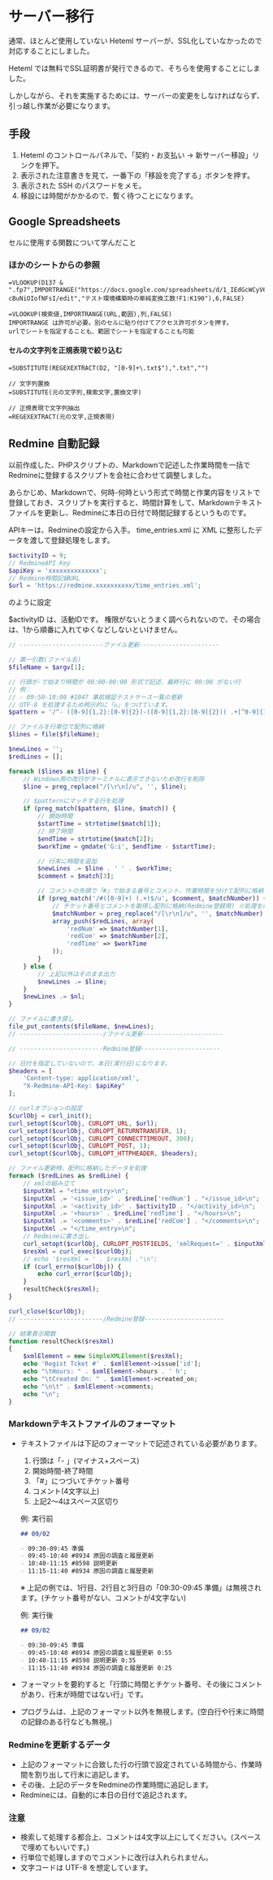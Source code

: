 # サーバー移行

通常、ほとんど使用していない Heteml サーバーが、SSL化していなかったので対応することにしました。

Heteml では無料でSSL証明書が発行できるので、そちらを使用することにしました。

しかしながら、それを実施するためには、サーバーの変更をしなければならず、引っ越し作業が必要になります。

## 手段

1. Heteml のコントロールパネルで、「契約・お支払い -> 新サーバー移設」リンクを押下。
1. 表示された注意書きを見て、一番下の「移設を完了する」ボタンを押す。
1. 表示された SSH のパスワードをメモ。
1. 移設には時間がかかるので、暫く待つことになります。

## Google Spreadsheets

セルに使用する関数について学んだこと

### ほかのシートからの参照

```gas
=VLOOKUP(D137 & ".fp7",IMPORTRANGE("https://docs.google.com/spreadsheets/d/1_IEdGcWCyV64t9KBYvmaH9NKi01FX-cBuNiOIofNFsI/edit","テスト環境構築時の単純変換工数!F1:K190"),6,FALSE)
```

```gas
=VLOOKUP(検索値,IMPORTRANGE(URL,範囲),列,FALSE)
IMPORTRANGE は許可が必要。別のセルに貼り付けてアクセス許可ボタンを押す。
urlでシートを指定することも、範囲でシートを指定することも可能
```

#### セルの文字列を正規表現で絞り込む

```gas
=SUBSTITUTE(REGEXEXTRACT(D2, "[0-9]+\.txt$"),".txt","")

// 文字列置換
=SUBSTITUTE(元の文字列,検索文字,置換文字)

// 正規表現で文字列抽出
=REGEXEXTRACT(元の文字,正規表現)
```

## Redmine 自動記録

以前作成した、PHPスクリプトの、Markdownで記述した作業時間を一括でRedmineに登録するスクリプトを会社に合わせて調整しました。

あらかじめ、Markdownで、何時-何時という形式で時間と作業内容をリストで登録しておき、スクリプトを実行すると、時間計算をして、Markdownテキストファイルを更新し、Redmineに本日の日付で時間記録するというものです。

APIキーは、Redmineの設定から入手。
time_entries.xml に XML に整形したデータを渡して登録処理をします。

```php
$activityID = 9;
// RedmineAPI Key
$apiKey = 'xxxxxxxxxxxxxx';
// Redmine時間記録URL
$url = 'https://redmine.xxxxxxxxxx/time_entries.xml';
```

のように設定

$activityID は、活動IDです。
権限がないとうまく調べられないので、その場合は、1から順番に入れてゆくなどしないといけません。

```php
// -----------------------ファイル更新----------------------

// 第一引数(ファイル名)
$fileName = $argv[1];

// 行頭が-で始まり時間が 00:00-00:00 形式で記述、最終行に 00:00 がない行
// 例：
// - 09:50-10:00 #1047 事前検証テストケース一覧の更新
// UTF-8 を処理するため明示的に「u」をつけています。
$pattern = '/^- ([0-9]{1,2}:[0-9]{2})-([0-9]{1,2}:[0-9]{2})( .+[^0-9]{1,2}[^:][^0-9]{2})$/u';

// ファイルを行単位で配列に格納
$lines = file($fileName);

$newLines = '';
$redLines = [];

foreach ($lines as $line) {
    // Windows用の改行がターミナルに表示できないため改行を削除
    $line = preg_replace("/[\r\n]/u", '', $line);

    // $patternにマッチする行を処理
    if (preg_match($pattern, $line, $match)) {
        // 開始時間
        $startTime = strtotime($match[1]);
        // 終了時間
        $endTime = strtotime($match[2]);
        $workTime = gmdate('G:i', $endTime - $startTime);

        // 行末に時間を追加
        $newLines .= $line . ' ' . $workTime;
        $comment = $match[3];

        // コメントの先頭で「#」で始まる番号とコメント、作業時間を分けて配列に格納
        if (preg_match('/#([0-9]+) (.+)$/u', $comment, $matchNumber)) {
            // チケット番号とコメントを取得し配列に格納(Redmine登録用) ※処理を行ったもののみ記録
            $matchNumber = preg_replace("/[\r\n]/u", '', $matchNumber);
            array_push($redLines, array(
                'redNum' => $matchNumber[1],
                'redCom' => $matchNumber[2],
                'redTime' => $workTime
            ));
        }
    } else {
        // 上記以外はそのまま出力
        $newLines .= $line;
    }
    $newLines .= $nl;
}

// ファイルに書き戻し
file_put_contents($fileName, $newLines);
// -----------------------/ファイル更新----------------------

// -----------------------Redmine登録----------------------

// 日付を指定していないので、本日(実行日)になります。
$headers = [
    'Content-type: application/xml',
    "X-Redmine-API-Key: $apiKey"
];

// curlオプションの設定
$curlObj = curl_init();
curl_setopt($curlObj, CURLOPT_URL, $url);
curl_setopt($curlObj, CURLOPT_RETURNTRANSFER, 1);
curl_setopt($curlObj, CURLOPT_CONNECTTIMEOUT, 300);
curl_setopt($curlObj, CURLOPT_POST, 1);
curl_setopt($curlObj, CURLOPT_HTTPHEADER, $headers);

// ファイル更新時、配列に格納したデータを処理
foreach ($redLines as $redLine) {
    // xmlの組み立て
    $inputXml = "<time_entry>\n";
    $inputXml .= '<issue_id>' . $redLine['redNum'] . "</issue_id>\n";
    $inputXml .= '<activity_id>' . $activityID . "</activity_id>\n";
    $inputXml .= '<hours>' . $redLine['redTime'] . "</hours>\n";
    $inputXml .= '<comments>' . $redLine['redCom'] . "</comments>\n";
    $inputXml .= "</time_entry>\n";
    // Redmineに書き出し
    curl_setopt($curlObj, CURLOPT_POSTFIELDS, 'xmlRequest=' . $inputXml);
    $resXml = curl_exec($curlObj);
    // echo '$resXml = ' . $resXml ."\n";
    if (curl_errno($curlObj)) {
        echo curl_error($curlObj);
    }
    resultCheck($resXml);
}

curl_close($curlObj);
// -----------------------/Redmine登録----------------------

// 結果表示関数
function resultCheck($resXml)
{
    $xmlElement = new SimpleXMLElement($resXml);
    echo 'Regist Tcket #' . $xmlElement->issue['id'];
    echo "\tHours: " . $xmlElement->hours . ' h';
    echo "\tCreated On: " . $xmlElement->created_on;
    echo "\n\t" . $xmlElement->comments;
    echo "\n";
}
```

### Markdownテキストファイルのフォーマット

- テキストファイルは下記のフォーマットで記述されている必要があります。

  1. 行頭は「- 」(マイナス+スペース)
  1. 開始時間-終了時間
  1. 「#」につづいてチケット番号
  1. コメント(4文字以上)
  1. 上記2〜4はスペース区切り

  例: 実行前

  ```md
  ## 09/02

  - 09:30-09:45 準備
  - 09:45-10:40 #8934 原因の調査と履歴更新
  - 10:40-11:15 #8598 説明更新
  - 11:15-11:40 #8934 原因の調査と履歴更新
  ```

  ※ 上記の例では、1行目、2行目と3行目の「09:30-09:45 準備」は無視されます。(チケット番号がない、コメントが4文字ない)

  例: 実行後

  ```md
  ## 09/02

  - 09:30-09:45 準備
  - 09:45-10:40 #8934 原因の調査と履歴更新 0:55
  - 10:40-11:15 #8598 説明更新 0:35
  - 11:15-11:40 #8934 原因の調査と履歴更新 0:25
  ```

- フォーマットを要約すると「行頭に時間とチケット番号、その後にコメントがあり、行末が時間ではない行」です。
- プログラムは、上記のフォーマット以外を無視します。(空白行や行末に時間の記録のある行なども無視。)

### Redmineを更新するデータ

- 上記のフォーマットに合致した行の行頭で設定されている時間から、作業時間を割り出して行末に追記します。
- その後、上記のデータをRedmineの作業時間に追記します。
- Redmineには、自動的に本日の日付で追記されます。

### 注意

- 検索して処理する都合上、コメントは4文字以上にしてください。(スペースで埋めてもいいです。)
- 行単位で処理しますのでコメントに改行は入れられません。
- 文字コードは UTF-8 を想定しています。
